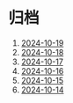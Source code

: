 # 归档

<!-- BEGIN -->

1. [2024-10-19](./2024-10-19)
1. [2024-10-18](./2024-10-18)
1. [2024-10-17](./2024-10-17)
1. [2024-10-16](./2024-10-16)
1. [2024-10-15](./2024-10-15)
1. [2024-10-14](./2024-10-14)

<!-- END -->

